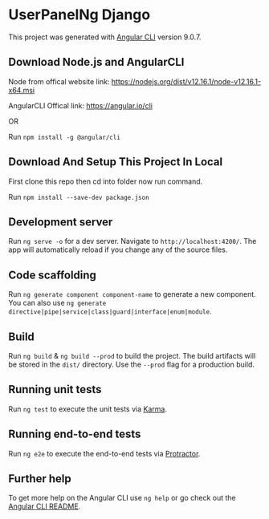 # UserPanelNg Django

This project was generated with [Angular CLI](https://github.com/angular/angular-cli) version 9.0.7.

## Download Node.js and AngularCLI
Node from offical website link: https://nodejs.org/dist/v12.16.1/node-v12.16.1-x64.msi

AngularCLI Offical link: https://angular.io/cli

OR

Run `npm install -g @angular/cli`

## Download And Setup This Project In Local

First clone this repo then cd into folder now run command.

Run `npm install --save-dev package.json`

## Development server

Run `ng serve -o` for a dev server. Navigate to `http://localhost:4200/`. The app will automatically reload if you change any of the source files.

## Code scaffolding

Run `ng generate component component-name` to generate a new component. You can also use `ng generate directive|pipe|service|class|guard|interface|enum|module`.

## Build

Run `ng build` & `ng build --prod` to build the project. The build artifacts will be stored in the `dist/` directory. Use the `--prod` flag for a production build.

## Running unit tests

Run `ng test` to execute the unit tests via [Karma](https://karma-runner.github.io).

## Running end-to-end tests

Run `ng e2e` to execute the end-to-end tests via [Protractor](http://www.protractortest.org/).

## Further help

To get more help on the Angular CLI use `ng help` or go check out the [Angular CLI README](https://github.com/angular/angular-cli/blob/master/README.md).
